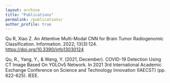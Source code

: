 ```yaml
---
layout: archive
title: "Publications"
permalink: /publications/
author_profile: true
---
```

Qu R, Xiao Z. An Attentive Multi-Modal CNN for Brain Tumor Radiogenomic Classification. Information. 2022; 13(3):124. https://doi.org/10.3390/info13030124

Qu, R., Yang, Y., & Wang, Y. (2021, December). COVID-19 Detection Using CT Image Based On YOLOv5 Network. In 2021 3rd International Academic Exchange Conference on Science and Technology Innovation (IAECST) (pp. 622-625). IEEE.


